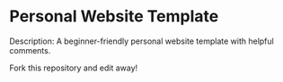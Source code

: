# Personal Website Template

Description: A beginner-friendly personal website template with helpful comments.

Fork this repository and edit away!
